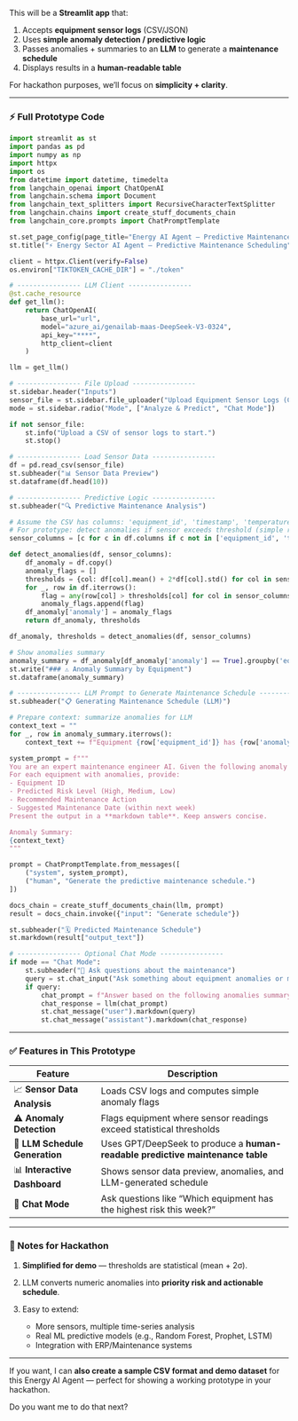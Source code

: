 This will be a **Streamlit app** that:

1. Accepts **equipment sensor logs** (CSV/JSON)
2. Uses **simple anomaly detection / predictive logic**
3. Passes anomalies + summaries to an **LLM** to generate a **maintenance schedule**
4. Displays results in a **human-readable table**

For hackathon purposes, we’ll focus on **simplicity + clarity**.

---

### ⚡ Full Prototype Code

```python
import streamlit as st
import pandas as pd
import numpy as np
import httpx
import os
from datetime import datetime, timedelta
from langchain_openai import ChatOpenAI
from langchain.schema import Document
from langchain_text_splitters import RecursiveCharacterTextSplitter
from langchain.chains import create_stuff_documents_chain
from langchain_core.prompts import ChatPromptTemplate

st.set_page_config(page_title="Energy AI Agent — Predictive Maintenance", layout="wide")
st.title("⚡ Energy Sector AI Agent — Predictive Maintenance Scheduling")

client = httpx.Client(verify=False)
os.environ["TIKTOKEN_CACHE_DIR"] = "./token"

# ---------------- LLM Client ----------------
@st.cache_resource
def get_llm():
    return ChatOpenAI(
        base_url="url",
        model="azure_ai/genailab-maas-DeepSeek-V3-0324",
        api_key="****",
        http_client=client
    )

llm = get_llm()

# ---------------- File Upload ----------------
st.sidebar.header("Inputs")
sensor_file = st.sidebar.file_uploader("Upload Equipment Sensor Logs (CSV)", type="csv")
mode = st.sidebar.radio("Mode", ["Analyze & Predict", "Chat Mode"])

if not sensor_file:
    st.info("Upload a CSV of sensor logs to start.")
    st.stop()

# ---------------- Load Sensor Data ----------------
df = pd.read_csv(sensor_file)
st.subheader("📊 Sensor Data Preview")
st.dataframe(df.head(10))

# ---------------- Predictive Logic ----------------
st.subheader("🔍 Predictive Maintenance Analysis")

# Assume the CSV has columns: 'equipment_id', 'timestamp', 'temperature', 'vibration', 'pressure', etc.
# For prototype: detect anomalies if sensor exceeds threshold (simple rule)
sensor_columns = [c for c in df.columns if c not in ['equipment_id', 'timestamp']]

def detect_anomalies(df, sensor_columns):
    df_anomaly = df.copy()
    anomaly_flags = []
    thresholds = {col: df[col].mean() + 2*df[col].std() for col in sensor_columns}  # simple statistical threshold
    for _, row in df.iterrows():
        flag = any(row[col] > thresholds[col] for col in sensor_columns)
        anomaly_flags.append(flag)
    df_anomaly['anomaly'] = anomaly_flags
    return df_anomaly, thresholds

df_anomaly, thresholds = detect_anomalies(df, sensor_columns)

# Show anomalies summary
anomaly_summary = df_anomaly[df_anomaly['anomaly'] == True].groupby('equipment_id').size().reset_index(name='anomaly_count')
st.write("### ⚠️ Anomaly Summary by Equipment")
st.dataframe(anomaly_summary)

# ---------------- LLM Prompt to Generate Maintenance Schedule ----------------
st.subheader("📋 Generating Maintenance Schedule (LLM)")

# Prepare context: summarize anomalies for LLM
context_text = ""
for _, row in anomaly_summary.iterrows():
    context_text += f"Equipment {row['equipment_id']} has {row['anomaly_count']} recent anomalies.\n"

system_prompt = f"""
You are an expert maintenance engineer AI. Given the following anomaly summary for energy equipment, generate a prioritized predictive maintenance schedule.
For each equipment with anomalies, provide:
- Equipment ID
- Predicted Risk Level (High, Medium, Low)
- Recommended Maintenance Action
- Suggested Maintenance Date (within next week)
Present the output in a **markdown table**. Keep answers concise.

Anomaly Summary:
{context_text}
"""

prompt = ChatPromptTemplate.from_messages([
    ("system", system_prompt),
    ("human", "Generate the predictive maintenance schedule.")
])

docs_chain = create_stuff_documents_chain(llm, prompt)
result = docs_chain.invoke({"input": "Generate schedule"})

st.subheader("🗓 Predicted Maintenance Schedule")
st.markdown(result["output_text"])

# ---------------- Optional Chat Mode ----------------
if mode == "Chat Mode":
    st.subheader("💬 Ask questions about the maintenance")
    query = st.chat_input("Ask something about equipment anomalies or maintenance")
    if query:
        chat_prompt = f"Answer based on the following anomalies summary:\n{context_text}\nQuestion: {query}"
        chat_response = llm(chat_prompt)
        st.chat_message("user").markdown(query)
        st.chat_message("assistant").markdown(chat_response)
```

---

### ✅ Features in This Prototype

| Feature                        | Description                                                                    |
| ------------------------------ | ------------------------------------------------------------------------------ |
| 📈 **Sensor Data Analysis**    | Loads CSV logs and computes simple anomaly flags                               |
| ⚠️ **Anomaly Detection**       | Flags equipment where sensor readings exceed statistical thresholds            |
| 🧠 **LLM Schedule Generation** | Uses GPT/DeepSeek to produce a **human-readable predictive maintenance table** |
| 📊 **Interactive Dashboard**   | Shows sensor data preview, anomalies, and LLM-generated schedule               |
| 💬 **Chat Mode**               | Ask questions like “Which equipment has the highest risk this week?”           |

---

### 🧩 Notes for Hackathon

1. **Simplified for demo** — thresholds are statistical (mean + 2σ).
2. LLM converts numeric anomalies into **priority risk and actionable schedule**.
3. Easy to extend:

   * More sensors, multiple time-series analysis
   * Real ML predictive models (e.g., Random Forest, Prophet, LSTM)
   * Integration with ERP/Maintenance systems

---

If you want, I can **also create a sample CSV format and demo dataset** for this Energy AI Agent — perfect for showing a working prototype in your hackathon.

Do you want me to do that next?
